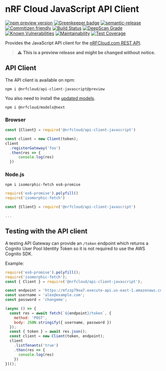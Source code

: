 # nRF Cloud JavaScript API Client

[![npm preview version](https://img.shields.io/npm/v/@nrfcloud/api-client-javascript/preview.svg)](https://www.npmjs.com/package/@nrfcloud/api-client-javascript)
[![Greenkeeper badge](https://badges.greenkeeper.io/nrfcloud/api-client-javascript.svg)](https://greenkeeper.io/)
[![semantic-release](https://img.shields.io/badge/%20%20%F0%9F%93%A6%F0%9F%9A%80-semantic--release-e10079.svg)](https://github.com/semantic-release/semantic-release)
[![Commitizen friendly](https://img.shields.io/badge/commitizen-friendly-brightgreen.svg)](http://commitizen.github.io/cz-cli/)
[![Build Status](https://travis-ci.org/nRFCloud/api-client-javascript.svg?branch=master)](https://travis-ci.org/nRFCloud/api-client-javascript)
[![DeepScan Grade](https://deepscan.io/api/projects/1710/branches/7383/badge/grade.svg)](https://deepscan.io/dashboard/#view=project&pid=1710&bid=7383)
[![Known Vulnerabilities](https://snyk.io/test/github/nrfcloud/api-client-javascript/badge.svg)](https://snyk.io/test/github/nrfcloud/api-client-javascript)
[![Maintainability](https://api.codeclimate.com/v1/badges/7d5bd4bef1a93572dd3f/maintainability)](https://codeclimate.com/github/nRFCloud/api-client-javascript/maintainability)
[![Test Coverage](https://api.codeclimate.com/v1/badges/7d5bd4bef1a93572dd3f/test_coverage)](https://codeclimate.com/github/nRFCloud/api-client-javascript/test_coverage)

Provides the JavaScript API client for the [nRFCloud.com REST API](https://github.com/nRFCloud/api).

> :warning: **This is a preview release and might be changed without notice.**

## API Client

The API client is available on npm:

    npm i @nrfcloud/api-client-javascript@preview
    
You also need to install the [updated models](https://github.com/nRFCloud/models).

    npm i @nrfcloud/models@next
    
### Browser

```javascript
const {Client} = require('@nrfcloud/api-client-javascript')

const client = new Client(token);
client
  .registerGateway('foo')
  .then(res => {
      console.log(res)
  })
```

### Node.js

    npm i isomorphic-fetch es6-promise

```javascript
require('es6-promise').polyfill()
require('isomorphic-fetch')

const {Client} = require('@nrfcloud/api-client-javascript')

...
```

## Testing with the API client

A testing API Gateway can provide an `/token` endpoint which returns a
Cognito User Pool Identity Token so it is not required to use the AWS
Cognito SDK.

Example:

```javascript
require('es6-promise').polyfill();
require('isomorphic-fetch');
const { Client } = require('@nrfcloud/api-client-javascript');

const endpoint = 'https://mfzzp79oa7.execute-api.us-east-1.amazonaws.com/dev';
const username = 'alex@example.com';
const password = 'changeme';

(async () => {
  const res = await fetch(`${endpoint}/token`, {
    method: 'POST',
    body: JSON.stringify({ username, password })
  });
  const { token } = await res.json();
  const client = new Client(token, endpoint);
  client
    .listTenants('true')
    .then(res => {
      console.log(res)
    })
})();
```
